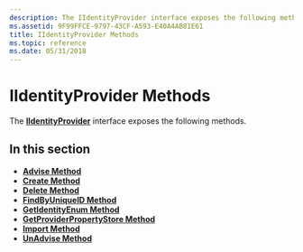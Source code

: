 ```yaml
---
description: The IIdentityProvider interface exposes the following methods.
ms.assetid: 9F99FFCE-9797-43CF-A593-E40A4AB81E61
title: IIdentityProvider Methods
ms.topic: reference
ms.date: 05/31/2018
---
```


# IIdentityProvider Methods

The [**IIdentityProvider**](/windows/desktop/api/Identityprovider/nn-identityprovider-iidentityprovider) interface exposes the following methods.

## In this section

-   [**Advise Method**](/windows/desktop/api/Identityprovider/nf-identityprovider-iidentityprovider-advise)
-   [**Create Method**](/windows/desktop/api/Identityprovider/nf-identityprovider-iidentityprovider-create)
-   [**Delete Method**](/windows/desktop/api/Identityprovider/nf-identityprovider-iidentityprovider-delete)
-   [**FindByUniqueID Method**](/windows/desktop/api/Identityprovider/nf-identityprovider-iidentityprovider-findbyuniqueid)
-   [**GetIdentityEnum Method**](/windows/desktop/api/Identityprovider/nf-identityprovider-iidentityprovider-getidentityenum)
-   [**GetProviderPropertyStore Method**](/windows/desktop/api/Identityprovider/nf-identityprovider-iidentityprovider-getproviderpropertystore)
-   [**Import Method**](/windows/desktop/api/Identityprovider/nf-identityprovider-iidentityprovider-import)
-   [**UnAdvise Method**](/windows/desktop/api/Identityprovider/nf-identityprovider-iidentityprovider-unadvise)

 

 



